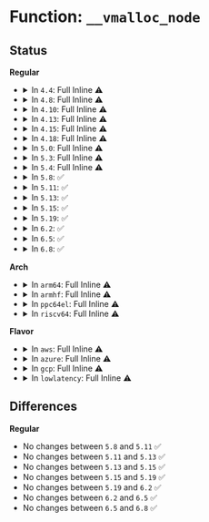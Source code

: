 # Function: <code>__vmalloc_node</code>

## Status
<b>Regular</b>
<ul>
<li>
<details>
<summary>In <code>4.4</code>: Full Inline ⚠️</summary>

**Collision:** Unique Static

**Inline:** Full

**Transformation:** False

**Instances:**

```
In mm/vmalloc.c (ffffffff811cf267)
Location: mm/vmalloc.c:1711
Inline: True
Inline callers:
  - mm/vmalloc.c:__vmalloc
  - mm/vmalloc.c:vmalloc
  - mm/vmalloc.c:vzalloc
  - mm/vmalloc.c:vzalloc_node
  - mm/vmalloc.c:vmalloc_user
  - mm/vmalloc.c:vmalloc_node
  - mm/vmalloc.c:vmalloc_32
  - mm/vmalloc.c:vmalloc_32_user
  - mm/vmalloc.c:vmalloc_exec
```
</details>
</li>
<li>
<details>
<summary>In <code>4.8</code>: Full Inline ⚠️</summary>

**Collision:** Unique Static

**Inline:** Full

**Transformation:** False

**Instances:**

```
In mm/vmalloc.c (ffffffff811ec666)
Location: mm/vmalloc.c:1732
Inline: True
Inline callers:
  - mm/vmalloc.c:vmalloc_32_user
  - mm/vmalloc.c:vmalloc_32
  - mm/vmalloc.c:vmalloc_exec
  - mm/vmalloc.c:vzalloc_node
  - mm/vmalloc.c:vmalloc_node
  - mm/vmalloc.c:vmalloc_user
  - mm/vmalloc.c:vzalloc
  - mm/vmalloc.c:vmalloc
  - mm/vmalloc.c:__vmalloc
```
</details>
</li>
<li>
<details>
<summary>In <code>4.10</code>: Full Inline ⚠️</summary>

**Collision:** Unique Static

**Inline:** Full

**Transformation:** False

**Instances:**

```
In mm/vmalloc.c (ffffffff811fd906)
Location: mm/vmalloc.c:1745
Inline: True
Inline callers:
  - mm/vmalloc.c:vmalloc_32_user
  - mm/vmalloc.c:vmalloc_32
  - mm/vmalloc.c:vmalloc_exec
  - mm/vmalloc.c:vzalloc_node
  - mm/vmalloc.c:vmalloc_node
  - mm/vmalloc.c:vmalloc_user
  - mm/vmalloc.c:vzalloc
  - mm/vmalloc.c:vmalloc
  - mm/vmalloc.c:__vmalloc
  - mm/vmalloc.c:__vmalloc_node_range
```
</details>
</li>
<li>
<details>
<summary>In <code>4.13</code>: Full Inline ⚠️</summary>

**Collision:** Unique Static

**Inline:** Full

**Transformation:** False

**Instances:**

```
In mm/vmalloc.c (ffffffff81208576)
Location: mm/vmalloc.c:1808
Inline: True
Inline callers:
  - mm/vmalloc.c:vmalloc_32_user
  - mm/vmalloc.c:vmalloc_32
  - mm/vmalloc.c:vmalloc_exec
  - mm/vmalloc.c:vzalloc_node
  - mm/vmalloc.c:vmalloc_node
  - mm/vmalloc.c:vmalloc_user
  - mm/vmalloc.c:vzalloc
  - mm/vmalloc.c:vmalloc
  - mm/vmalloc.c:__vmalloc_node_flags_caller
  - mm/vmalloc.c:__vmalloc
```
</details>
</li>
<li>
<details>
<summary>In <code>4.15</code>: Full Inline ⚠️</summary>

**Collision:** Unique Static

**Inline:** Full

**Transformation:** False

**Instances:**

```
In mm/vmalloc.c (ffffffff81221656)
Location: mm/vmalloc.c:1800
Inline: True
Inline callers:
  - mm/vmalloc.c:vmalloc_32_user
  - mm/vmalloc.c:vmalloc_32
  - mm/vmalloc.c:vmalloc_exec
  - mm/vmalloc.c:vzalloc_node
  - mm/vmalloc.c:vmalloc_node
  - mm/vmalloc.c:vmalloc_user
  - mm/vmalloc.c:vzalloc
  - mm/vmalloc.c:vmalloc
  - mm/vmalloc.c:__vmalloc_node_flags_caller
  - mm/vmalloc.c:__vmalloc
```
</details>
</li>
<li>
<details>
<summary>In <code>4.18</code>: Full Inline ⚠️</summary>

**Collision:** Unique Static

**Inline:** Full

**Transformation:** False

**Instances:**

```
In mm/vmalloc.c (ffffffff81243515)
Location: mm/vmalloc.c:1787
Inline: True
Inline callers:
  - mm/vmalloc.c:vmalloc_32_user
  - mm/vmalloc.c:vmalloc_32
  - mm/vmalloc.c:vmalloc_exec
  - mm/vmalloc.c:vzalloc_node
  - mm/vmalloc.c:vmalloc_node
  - mm/vmalloc.c:vmalloc_user
  - mm/vmalloc.c:vzalloc
  - mm/vmalloc.c:vmalloc
  - mm/vmalloc.c:__vmalloc_node_flags_caller
  - mm/vmalloc.c:__vmalloc
```
</details>
</li>
<li>
<details>
<summary>In <code>5.0</code>: Full Inline ⚠️</summary>

**Collision:** Unique Static

**Inline:** Full

**Transformation:** False

**Instances:**

```
In mm/vmalloc.c (ffffffff81257c05)
Location: mm/vmalloc.c:1793
Inline: True
Inline callers:
  - mm/vmalloc.c:vmalloc_32_user
  - mm/vmalloc.c:vmalloc_32
  - mm/vmalloc.c:vmalloc_exec
  - mm/vmalloc.c:vzalloc_node
  - mm/vmalloc.c:vmalloc_node
  - mm/vmalloc.c:vmalloc_user
  - mm/vmalloc.c:vzalloc
  - mm/vmalloc.c:vmalloc
  - mm/vmalloc.c:__vmalloc_node_flags_caller
  - mm/vmalloc.c:__vmalloc
```
</details>
</li>
<li>
<details>
<summary>In <code>5.3</code>: Full Inline ⚠️</summary>

**Collision:** Unique Static

**Inline:** Full

**Transformation:** False

**Instances:**

```
In mm/vmalloc.c (ffffffff8126a8e5)
Location: mm/vmalloc.c:2541
Inline: True
Inline callers:
  - mm/vmalloc.c:vmalloc_32
  - mm/vmalloc.c:vzalloc_node
  - mm/vmalloc.c:vmalloc_node
  - mm/vmalloc.c:vzalloc
  - mm/vmalloc.c:vmalloc
  - mm/vmalloc.c:__vmalloc_node_flags_caller
  - mm/vmalloc.c:__vmalloc
```
</details>
</li>
<li>
<details>
<summary>In <code>5.4</code>: Full Inline ⚠️</summary>

**Collision:** Unique Static

**Inline:** Full

**Transformation:** False

**Instances:**

```
In mm/vmalloc.c (ffffffff812797f5)
Location: mm/vmalloc.c:2549
Inline: True
Inline callers:
  - mm/vmalloc.c:vmalloc_32
  - mm/vmalloc.c:vzalloc_node
  - mm/vmalloc.c:vmalloc_node
  - mm/vmalloc.c:vzalloc
  - mm/vmalloc.c:vmalloc
  - mm/vmalloc.c:__vmalloc_node_flags_caller
  - mm/vmalloc.c:__vmalloc
```
</details>
</li>
<li>
<details>
<summary>In <code>5.8</code>: ✅</summary>

```c
void *__vmalloc_node(long unsigned int size, long unsigned int align, gfp_t gfp_mask, int node, const void *caller);
```

**Collision:** Unique Global

**Inline:** No

**Transformation:** False

**Instances:**

```
In mm/vmalloc.c (ffffffff812ac280)
Location: mm/vmalloc.c:2585
Inline: False
Direct callers:
  - mm/util.c:kvmalloc_node
  - mm/vmalloc.c:vmalloc_32
  - mm/vmalloc.c:vzalloc_node
  - mm/vmalloc.c:vmalloc_node
  - mm/vmalloc.c:vzalloc
  - mm/vmalloc.c:vmalloc
  - mm/vmalloc.c:__vmalloc
  - mm/vmalloc.c:__vmalloc_area_node
```
**Symbols:**

```
ffffffff812ac280-ffffffff812ac2e9: __vmalloc_node (STB_GLOBAL)
```
</details>
</li>
<li>
<details>
<summary>In <code>5.11</code>: ✅</summary>

```c
void *__vmalloc_node(long unsigned int size, long unsigned int align, gfp_t gfp_mask, int node, const void *caller);
```

**Collision:** Unique Global

**Inline:** No

**Transformation:** False

**Instances:**

```
In mm/vmalloc.c (ffffffff812b7810)
Location: mm/vmalloc.c:2618
Inline: False
Direct callers:
  - mm/util.c:kvmalloc_node
  - mm/vmalloc.c:vmalloc_32
  - mm/vmalloc.c:vzalloc_node
  - mm/vmalloc.c:vmalloc_node
  - mm/vmalloc.c:vzalloc
  - mm/vmalloc.c:vmalloc
  - mm/vmalloc.c:__vmalloc
  - mm/vmalloc.c:__vmalloc_area_node
```
**Symbols:**

```
ffffffff812b7810-ffffffff812b7879: __vmalloc_node (STB_GLOBAL)
```
</details>
</li>
<li>
<details>
<summary>In <code>5.13</code>: ✅</summary>

```c
void *__vmalloc_node(long unsigned int size, long unsigned int align, gfp_t gfp_mask, int node, const void *caller);
```

**Collision:** Unique Global

**Inline:** No

**Transformation:** False

**Instances:**

```
In mm/vmalloc.c (ffffffff812bd0e0)
Location: mm/vmalloc.c:2965
Inline: False
Direct callers:
  - mm/util.c:kvmalloc_node
  - mm/vmalloc.c:vmalloc_32
  - mm/vmalloc.c:vzalloc_node
  - mm/vmalloc.c:vmalloc_node
  - mm/vmalloc.c:vzalloc
  - mm/vmalloc.c:vmalloc
  - mm/vmalloc.c:__vmalloc
```
**Symbols:**

```
ffffffff812bd0e0-ffffffff812bd148: __vmalloc_node (STB_GLOBAL)
```
</details>
</li>
<li>
<details>
<summary>In <code>5.15</code>: ✅</summary>

```c
void *__vmalloc_node(long unsigned int size, long unsigned int align, gfp_t gfp_mask, int node, const void *caller);
```

**Collision:** Unique Global

**Inline:** No

**Transformation:** False

**Instances:**

```
In mm/vmalloc.c (ffffffff812ff850)
Location: mm/vmalloc.c:3071
Inline: False
Direct callers:
  - mm/util.c:kvmalloc_node
  - mm/vmalloc.c:vmalloc_32
  - mm/vmalloc.c:vzalloc_node
  - mm/vmalloc.c:vmalloc_node
  - mm/vmalloc.c:vzalloc
  - mm/vmalloc.c:vmalloc
  - mm/vmalloc.c:__vmalloc
```
**Symbols:**

```
ffffffff812ff850-ffffffff812ff8b8: __vmalloc_node (STB_GLOBAL)
```
</details>
</li>
<li>
<details>
<summary>In <code>5.19</code>: ✅</summary>

```c
void *__vmalloc_node(long unsigned int size, long unsigned int align, gfp_t gfp_mask, int node, const void *caller);
```

**Collision:** Unique Global

**Inline:** No

**Transformation:** False

**Instances:**

```
In mm/vmalloc.c (ffffffff81366a20)
Location: mm/vmalloc.c:3228
Inline: False
Direct callers:
  - mm/vmalloc.c:vmalloc_32
  - mm/vmalloc.c:vzalloc_node
  - mm/vmalloc.c:vmalloc_node
  - mm/vmalloc.c:vzalloc
  - mm/vmalloc.c:vmalloc
  - mm/vmalloc.c:__vmalloc
  - mm/vmalloc.c:__vmalloc_area_node
```
**Symbols:**

```
ffffffff81366a20-ffffffff81366a91: __vmalloc_node (STB_GLOBAL)
```
</details>
</li>
<li>
<details>
<summary>In <code>6.2</code>: ✅</summary>

```c
void *__vmalloc_node(long unsigned int size, long unsigned int align, gfp_t gfp_mask, int node, const void *caller);
```

**Collision:** Unique Global

**Inline:** No

**Transformation:** False

**Instances:**

```
In mm/vmalloc.c (ffffffff813e26c0)
Location: mm/vmalloc.c:3290
Inline: False
Direct callers:
  - mm/vmalloc.c:vmalloc_32
  - mm/vmalloc.c:vzalloc_node
  - mm/vmalloc.c:vmalloc_node
  - mm/vmalloc.c:vzalloc
  - mm/vmalloc.c:vmalloc
  - mm/vmalloc.c:__vmalloc
  - mm/vmalloc.c:__vmalloc_area_node
```
**Symbols:**

```
ffffffff813e26c0-ffffffff813e2731: __vmalloc_node (STB_GLOBAL)
```
</details>
</li>
<li>
<details>
<summary>In <code>6.5</code>: ✅</summary>

```c
void *__vmalloc_node(long unsigned int size, long unsigned int align, gfp_t gfp_mask, int node, const void *caller);
```

**Collision:** Unique Global

**Inline:** No

**Transformation:** False

**Instances:**

```
In mm/vmalloc.c (ffffffff81417270)
Location: mm/vmalloc.c:3383
Inline: False
Direct callers:
  - mm/vmalloc.c:vmalloc_32
  - mm/vmalloc.c:vzalloc_node
  - mm/vmalloc.c:vmalloc_node
  - mm/vmalloc.c:vzalloc
  - mm/vmalloc.c:vmalloc
  - mm/vmalloc.c:__vmalloc
  - mm/vmalloc.c:__vmalloc_area_node
```
**Symbols:**

```
ffffffff81417270-ffffffff814172e1: __vmalloc_node (STB_GLOBAL)
```
</details>
</li>
<li>
<details>
<summary>In <code>6.8</code>: ✅</summary>

```c
void *__vmalloc_node(long unsigned int size, long unsigned int align, gfp_t gfp_mask, int node, const void *caller);
```

**Collision:** Unique Global

**Inline:** No

**Transformation:** False

**Instances:**

```
In mm/vmalloc.c (ffffffff81443d80)
Location: mm/vmalloc.c:3383
Inline: False
Direct callers:
  - mm/vmalloc.c:vmalloc_32
  - mm/vmalloc.c:vzalloc_node
  - mm/vmalloc.c:vmalloc_node
  - mm/vmalloc.c:vzalloc
  - mm/vmalloc.c:vmalloc
  - mm/vmalloc.c:__vmalloc
  - mm/vmalloc.c:__vmalloc_area_node
  - lib/objpool.c:objpool_init_percpu_slots
```
**Symbols:**

```
ffffffff81443d80-ffffffff81443df1: __vmalloc_node (STB_GLOBAL)
```
</details>
</li>
</ul>
<b>Arch</b>
<ul>
<li>
<details>
<summary>In <code>arm64</code>: Full Inline ⚠️</summary>

**Collision:** Unique Static

**Inline:** Full

**Transformation:** False

**Instances:**

```
In mm/vmalloc.c (ffff80001031063c)
Location: mm/vmalloc.c:2549
Inline: True
Inline callers:
  - mm/vmalloc.c:vmalloc_32
  - mm/vmalloc.c:vzalloc_node
  - mm/vmalloc.c:vmalloc_node
  - mm/vmalloc.c:vzalloc
  - mm/vmalloc.c:vmalloc
  - mm/vmalloc.c:__vmalloc_node_flags_caller
  - mm/vmalloc.c:__vmalloc
```
</details>
</li>
<li>
<details>
<summary>In <code>armhf</code>: Full Inline ⚠️</summary>

**Collision:** Unique Static

**Inline:** Full

**Transformation:** False

**Instances:**

```
In mm/vmalloc.c (c052c808)
Location: mm/vmalloc.c:2549
Inline: True
Inline callers:
  - mm/vmalloc.c:vmalloc_32
  - mm/vmalloc.c:vzalloc_node
  - mm/vmalloc.c:vmalloc_node
  - mm/vmalloc.c:vzalloc
  - mm/vmalloc.c:vmalloc
  - mm/vmalloc.c:__vmalloc_node_flags_caller
  - mm/vmalloc.c:__vmalloc
```
</details>
</li>
<li>
<details>
<summary>In <code>ppc64el</code>: Full Inline ⚠️</summary>

**Collision:** Unique Static

**Inline:** Full

**Transformation:** False

**Instances:**

```
In mm/vmalloc.c (c0000000003e16dc)
Location: mm/vmalloc.c:2549
Inline: True
Inline callers:
  - mm/vmalloc.c:vmalloc_32
  - mm/vmalloc.c:vzalloc_node
  - mm/vmalloc.c:vmalloc_node
  - mm/vmalloc.c:vzalloc
  - mm/vmalloc.c:vmalloc
  - mm/vmalloc.c:__vmalloc_node_flags_caller
  - mm/vmalloc.c:__vmalloc
```
</details>
</li>
<li>
<details>
<summary>In <code>riscv64</code>: Full Inline ⚠️</summary>

**Collision:** Unique Static

**Inline:** Full

**Transformation:** False

**Instances:**

```
In mm/vmalloc.c (ffffffe0002187e6)
Location: mm/vmalloc.c:2549
Inline: True
Inline callers:
  - mm/vmalloc.c:vmalloc_32
  - mm/vmalloc.c:vzalloc_node
  - mm/vmalloc.c:vmalloc_node
  - mm/vmalloc.c:vzalloc
  - mm/vmalloc.c:vmalloc
  - mm/vmalloc.c:__vmalloc_node_flags_caller
  - mm/vmalloc.c:__vmalloc
```
</details>
</li>
</ul>
<b>Flavor</b>
<ul>
<li>
<details>
<summary>In <code>aws</code>: Full Inline ⚠️</summary>

**Collision:** Unique Static

**Inline:** Full

**Transformation:** False

**Instances:**

```
In mm/vmalloc.c (ffffffff81271e45)
Location: mm/vmalloc.c:2549
Inline: True
Inline callers:
  - mm/vmalloc.c:vmalloc_32
  - mm/vmalloc.c:vzalloc_node
  - mm/vmalloc.c:vmalloc_node
  - mm/vmalloc.c:vzalloc
  - mm/vmalloc.c:vmalloc
  - mm/vmalloc.c:__vmalloc_node_flags_caller
  - mm/vmalloc.c:__vmalloc
```
</details>
</li>
<li>
<details>
<summary>In <code>azure</code>: Full Inline ⚠️</summary>

**Collision:** Unique Static

**Inline:** Full

**Transformation:** False

**Instances:**

```
In mm/vmalloc.c (ffffffff81263db5)
Location: mm/vmalloc.c:2549
Inline: True
Inline callers:
  - mm/vmalloc.c:vmalloc_32
  - mm/vmalloc.c:vzalloc_node
  - mm/vmalloc.c:vmalloc_node
  - mm/vmalloc.c:vzalloc
  - mm/vmalloc.c:vmalloc
  - mm/vmalloc.c:__vmalloc_node_flags_caller
  - mm/vmalloc.c:__vmalloc
```
</details>
</li>
<li>
<details>
<summary>In <code>gcp</code>: Full Inline ⚠️</summary>

**Collision:** Unique Static

**Inline:** Full

**Transformation:** False

**Instances:**

```
In mm/vmalloc.c (ffffffff8126fbe5)
Location: mm/vmalloc.c:2549
Inline: True
Inline callers:
  - mm/vmalloc.c:vmalloc_32
  - mm/vmalloc.c:vzalloc_node
  - mm/vmalloc.c:vmalloc_node
  - mm/vmalloc.c:vzalloc
  - mm/vmalloc.c:vmalloc
  - mm/vmalloc.c:__vmalloc_node_flags_caller
  - mm/vmalloc.c:__vmalloc
```
</details>
</li>
<li>
<details>
<summary>In <code>lowlatency</code>: Full Inline ⚠️</summary>

**Collision:** Unique Static

**Inline:** Full

**Transformation:** False

**Instances:**

```
In mm/vmalloc.c (ffffffff8127f5d5)
Location: mm/vmalloc.c:2549
Inline: True
Inline callers:
  - mm/vmalloc.c:vmalloc_32
  - mm/vmalloc.c:vzalloc_node
  - mm/vmalloc.c:vmalloc_node
  - mm/vmalloc.c:vzalloc
  - mm/vmalloc.c:vmalloc
  - mm/vmalloc.c:__vmalloc_node_flags_caller
  - mm/vmalloc.c:__vmalloc
```
</details>
</li>
</ul>

## Differences
<b>Regular</b>
<ul>
<li>
No changes between <code>5.8</code> and <code>5.11</code> ✅
</li>
<li>
No changes between <code>5.11</code> and <code>5.13</code> ✅
</li>
<li>
No changes between <code>5.13</code> and <code>5.15</code> ✅
</li>
<li>
No changes between <code>5.15</code> and <code>5.19</code> ✅
</li>
<li>
No changes between <code>5.19</code> and <code>6.2</code> ✅
</li>
<li>
No changes between <code>6.2</code> and <code>6.5</code> ✅
</li>
<li>
No changes between <code>6.5</code> and <code>6.8</code> ✅
</li>
</ul>
